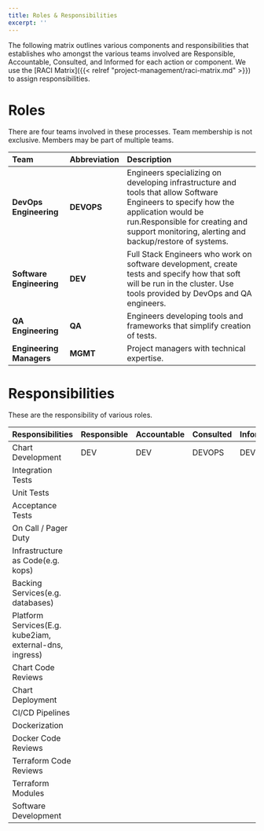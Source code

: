 ```yaml
---
title: Roles & Responsibilities
excerpt: ''
---
```


The following matrix outlines various components and responsibilities that establishes who amongst the various teams involved are Responsible, Accountable, Consulted, and Informed for each action or component. We use the [RACI Matrix]({{< relref "project-management/raci-matrix.md" >}}) to assign responsibilities.

# Roles

There are four teams involved in these processes. Team membership is not exclusive. Members may be part of multiple teams.

| Team                     | Abbreviation | Description                                                                                                                                                                                                                      |
|:-------------------------|:-------------|:---------------------------------------------------------------------------------------------------------------------------------------------------------------------------------------------------------------------------------|
| **DevOps Engineering**   | **DEVOPS**   | Engineers specializing on developing infrastructure and tools that allow Software Engineers to specify how the application would be run.Responsible for creating and support monitoring, alerting and backup/restore of systems. |
| **Software Engineering** | **DEV**      | Full Stack Engineers who work on software development, create tests and specify how that soft will be run in the cluster. Use tools provided by DevOps and QA engineers.                                                         |
| **QA Engineering**       | **QA**       | Engineers developing tools and frameworks that simplify creation of tests.                                                                                                                                                       |
| **Engineering Managers** | **MGMT**     | Project managers with technical expertise.                                                                                                                                                                                       |

# Responsibilities

These are the responsibility of various roles.

| Responsibilities                                        | Responsible | Accountable | Consulted | Informed |
|:--------------------------------------------------------|:------------|:------------|:----------|:---------|
| Chart Development                                       | DEV         | DEV         | DEVOPS    | DEVOPS   |
| Integration Tests                                       |             |             |           |          |
| Unit Tests                                              |             |             |           |          |
| Acceptance Tests                                        |             |             |           |          |
| On Call / Pager Duty                                    |             |             |           |          |
| Infrastructure as Code(e.g. kops)                       |             |             |           |          |
| Backing Services(e.g. databases)                        |             |             |           |          |
| Platform Services(E.g. kube2iam, external-dns, ingress) |             |             |           |          |
| Chart Code Reviews                                      |             |             |           |          |
| Chart Deployment                                        |             |             |           |          |
| CI/CD Pipelines                                         |             |             |           |          |
| Dockerization                                           |             |             |           |          |
| Docker Code Reviews                                     |             |             |           |          |
| Terraform Code Reviews                                  |             |             |           |          |
| Terraform Modules                                       |             |             |           |          |
| Software Development                                    |             |             |           |          |
